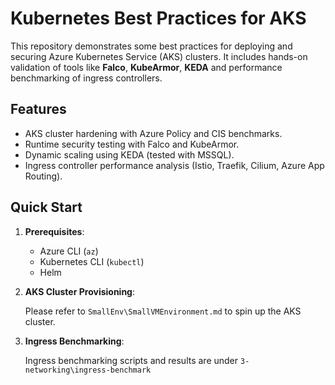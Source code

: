 # Kubernetes Best Practices for AKS  
This repository demonstrates some best practices for deploying and securing Azure Kubernetes Service (AKS) clusters. It includes hands-on validation of tools like **Falco**, **KubeArmor**, **KEDA** and performance benchmarking of ingress controllers.

## Features
- AKS cluster hardening with Azure Policy and CIS benchmarks.
- Runtime security testing with Falco and KubeArmor.
- Dynamic scaling using KEDA (tested with MSSQL).
- Ingress controller performance analysis (Istio, Traefik, Cilium, Azure App Routing).

## Quick Start
1. **Prerequisites**:
   - Azure CLI (`az`)
   - Kubernetes CLI (`kubectl`)
   - Helm

2. **AKS Cluster Provisioning**:

   Please refer to `SmallEnv\SmallVMEnvironment.md` to spin up the AKS cluster.

3. **Ingress Benchmarking**:

   Ingress benchmarking scripts and results are under `3-networking\ingress-benchmark`

